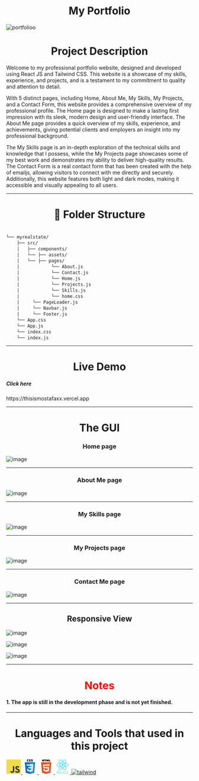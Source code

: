 <h1 align="center">My Portfolio</h1>
<p align="center">
  
![portfolioo](https://github.com/TheMostafax/My_Portfolio/assets/81190585/a951f938-a45e-41d9-88ce-64c37194d78b)

</p>

<h1 align="center">Project Description </h1>

Welcome to my professional portfolio website, designed and developed using React JS and Tailwind CSS. This website is a showcase of my skills, experience, and projects, and is a testament to my commitment to quality and attention to detail.

With 5 distinct pages, including Home, About Me, My Skills, My Projects, and a Contact Form, this website provides a comprehensive overview of my professional profile. The Home page is designed to make a lasting first impression with its sleek, modern design and user-friendly interface. The About Me page provides a quick overview of my skills, experience, and achievements, giving potential clients and employers an insight into my professional background.

The My Skills page is an in-depth exploration of the technical skills and knowledge that I possess, while the My Projects page showcases some of my best work and demonstrates my ability to deliver high-quality results. The Contact Form is a real contact form that has been created with the help of emailjs, allowing visitors to connect with me directly and securely. Additionally, this website features both light and dark modes, making it accessible and visually appealing to all users.

<hr>

<h1 align="center">🚀 Folder Structure</h1>

```

└── myrealstate/
    ├── src/
    |   ├── components/
    |   └── ├── assets/
    |   └── ├── pages/
    |            └── About.js
    |            └── Contact.js
    |            └── Home.js
    |            └── Projects.js
    |            └── Skills.js
    |            └── home.css
    |     └── PageLoader.js
    |     └── Navbar.js
    |     └── Footer.js
    └── App.css
    └── App.js
    └── index.css
    └── index.js

```



<hr>

<h1 align="center">Live Demo</h1>
<p align="center">
  

<h5 align="left">Click here </h5> https://thisismostafaxx.vercel.app

</p>


<hr>


<h1 align="center">The GUI</h1>



<h3 align="center">Home page</h3>


![image](https://github.com/TheMostafax/My_Portfolio/assets/81190585/9fe7f6c4-6726-4bc4-9ab2-f3b8d9d36ee0)



<hr>

<h3 align="center">About Me page</h3>

![image](https://github.com/TheMostafax/My_Portfolio/assets/81190585/fbb0cc1e-996b-460a-9630-e69a91661723)



<hr>

<h3 align="center">My Skills page</h3>


![image](https://github.com/TheMostafax/My_Portfolio/assets/81190585/4d29f734-2deb-436e-9d56-2cfb85fba79f)



<hr>

<h3 align="center">My Projects page</h3>


![image](https://github.com/TheMostafax/My_Portfolio/assets/81190585/06a6bb77-5fc6-43f7-8bc5-9c23469b6f4c)



<hr>

<h3 align="center">Contact Me page</h3>

![image](https://github.com/TheMostafax/My_Portfolio/assets/81190585/aa79f763-0bec-41b0-8ad9-60a98ad6ce7a)



<hr>

<h2 align="center">Responsive View</h2>

![image](https://github.com/TheMostafax/My_Portfolio/assets/81190585/f7ad3aa4-1828-4266-8263-650e12dc0c5b)

![image](https://github.com/TheMostafax/My_Portfolio/assets/81190585/2bcbf8aa-79d1-47ab-a3cb-66831cfc7711)

![image](https://github.com/TheMostafax/My_Portfolio/assets/81190585/166dbf9a-f964-44c3-a823-bba254aeb7d7)

<hr>

<h1 align="center" style="color:red;">Notes</h1>

<h4 align="left">1. The app is still in the development phase and is not yet finished.</h4>

<hr>

<h1 align="center">Languages and Tools that used in this project</h1>
<a href="https://developer.mozilla.org/en-US/docs/Web/JavaScript" target="_blank" rel="noreferrer">
        <img src="https://raw.githubusercontent.com/devicons/devicon/master/icons/javascript/javascript-original.svg" alt="javascript" width="40" height="40"/>
      </a><a href="https://www.w3schools.com/css/" target="_blank" rel="noreferrer">
        <img src="https://raw.githubusercontent.com/devicons/devicon/master/icons/css3/css3-original-wordmark.svg" alt="css3" width="40" height="40"/>
      </a>
      <a href="https://www.w3.org/html/" target="_blank" rel="noreferrer">
        <img src="https://raw.githubusercontent.com/devicons/devicon/master/icons/html5/html5-original-wordmark.svg" alt="html5" width="40" height="40"/>
      </a><a href="https://reactjs.org/" target="_blank" rel="noreferrer">
        <img src="https://raw.githubusercontent.com/devicons/devicon/master/icons/react/react-original-wordmark.svg" alt="react" width="40" height="40"/>
      </a><a href="https://tailwindcss.com/" target="_blank" rel="noreferrer">
        <img src="https://www.vectorlogo.zone/logos/tailwindcss/tailwindcss-icon.svg" alt="tailwind" width="40" height="40"/>
      </a>
